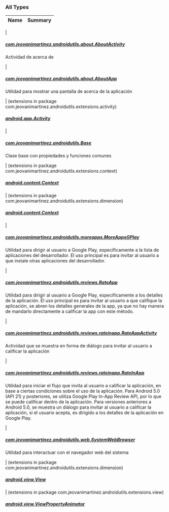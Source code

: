 

### All Types

| Name | Summary |
|---|---|
|

##### [com.jeovanimartinez.androidutils.about.AboutActivity](../com.jeovanimartinez.androidutils.about/-about-activity/index.md)

Actividad de acerca de


|

##### [com.jeovanimartinez.androidutils.about.AboutApp](../com.jeovanimartinez.androidutils.about/-about-app/index.md)

Utilidad para mostrar una pantalla de acerca de la aplicación


| (extensions in package com.jeovanimartinez.androidutils.extensions.activity)

##### [android.app.Activity](../com.jeovanimartinez.androidutils.extensions.activity/android.app.-activity/index.md)


|

##### [com.jeovanimartinez.androidutils.Base](../com.jeovanimartinez.androidutils/-base/index.md)

Clase base con propiedades y funciones comunes


| (extensions in package com.jeovanimartinez.androidutils.extensions.context)

##### [android.content.Context](../com.jeovanimartinez.androidutils.extensions.context/android.content.-context/index.md)


| (extensions in package com.jeovanimartinez.androidutils.extensions.dimension)

##### [android.content.Context](../com.jeovanimartinez.androidutils.extensions.dimension/android.content.-context/index.md)


|

##### [com.jeovanimartinez.androidutils.moreapps.MoreAppsGPlay](../com.jeovanimartinez.androidutils.moreapps/-more-apps-g-play/index.md)

Utilidad para dirigir al usuario a Google Play, específicamente a la lista de aplicaciones del desarrollador.
El uso principal es para invitar al usuario a que instale otras aplicaciones del desarrollador.


|

##### [com.jeovanimartinez.androidutils.reviews.RateApp](../com.jeovanimartinez.androidutils.reviews/-rate-app/index.md)

Utilidad para dirigir al usuario a Google Play, específicamente a los detalles de la aplicación.
El uso principal es para invitar al usuario a que califique la aplicación, se abren los detalles generales de la app,
ya que no hay manera de mandarlo directamente a calificar la app con este método.


|

##### [com.jeovanimartinez.androidutils.reviews.rateinapp.RateAppActivity](../com.jeovanimartinez.androidutils.reviews.rateinapp/-rate-app-activity/index.md)

Actividad que se muestra en forma de diálogo para invitar al usuario a calificar la aplicación


|

##### [com.jeovanimartinez.androidutils.reviews.rateinapp.RateInApp](../com.jeovanimartinez.androidutils.reviews.rateinapp/-rate-in-app/index.md)

Utilidad para iniciar el flujo que invita al usuario a calificar la aplicación, en base a ciertas condiciones sobre el uso de la aplicación.
Para Android 5.0 (API 21) y posteriores, se utiliza Google Play In-App Review API, por lo que se puede calificar dentro de la aplicación.
Para versiones anteriores a Android 5.0, se muestra un diálogo para invitar al usuario a calificar la aplicación, si el usuario acepta, es
dirigido a los detalles de la aplicación en Google Play.


|

##### [com.jeovanimartinez.androidutils.web.SystemWebBrowser](../com.jeovanimartinez.androidutils.web/-system-web-browser/index.md)

Utilidad para interactuar con el navegador web del sistema


| (extensions in package com.jeovanimartinez.androidutils.extensions.dimension)

##### [android.view.View](../com.jeovanimartinez.androidutils.extensions.dimension/android.view.-view/index.md)


| (extensions in package com.jeovanimartinez.androidutils.extensions.view)

##### [android.view.ViewPropertyAnimator](../com.jeovanimartinez.androidutils.extensions.view/android.view.-view-property-animator/index.md)


